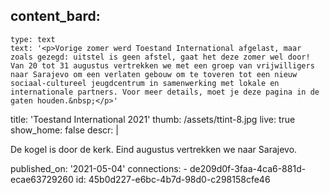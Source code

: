 content_bard:
  -
    type: text
    text: '<p>Vorige zomer werd Toestand International afgelast, maar zoals gezegd: uitstel is geen afstel, gaat het deze zomer wel door! Van 20 tot 31 augustus vertrekken we met een groep van vrijwilligers naar Sarajevo om een verlaten gebouw om te toveren tot een nieuw sociaal-cultureel jeugdcentrum in samenwerking met lokale en internationale partners. Voor meer details, moet je deze pagina in de gaten houden.&nbsp;</p>'
title: 'Toestand International 2021'
thumb: /assets/ttint-8.jpg
live: true
show_home: false
descr: |
  <p>De kogel is door de kerk. Eind augustus vertrekken we naar Sarajevo.
  </p>
published_on: '2021-05-04'
connections:
  - de209d0f-3faa-4ca6-881d-ecae63729260
id: 45b0d227-e6bc-4b7d-98d0-c298158cfe46
